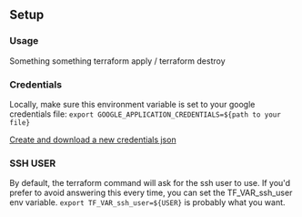 ## Setup

### Usage
Something something terraform apply / terraform destroy

### Credentials
Locally, make sure this environment variable is set to your google credentials file:
```export GOOGLE_APPLICATION_CREDENTIALS=${path to your file}```

[Create and download a new credentials json](https://console.developers.google.com/apis/credentials?organizationId=802489480189&project=esoteric-helix-197319)

### SSH USER
By default, the terraform command will ask for the ssh user to use. If you'd prefer to avoid answering this every time, you can set the TF_VAR_ssh_user env variable.
```export TF_VAR_ssh_user=${USER}``` is probably what you want.


